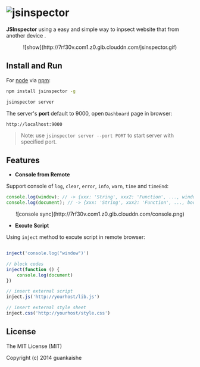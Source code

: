 ![jsinspector](http://switer.github.io/live/images/jsinspector.png)
===================================================================

**JSInspector** using a easy and simple way to inpsect website that from another device .

<center>![show](http://7rf30v.com1.z0.glb.clouddn.com/jsinspector.gif)</center>

## Install and Run
For [node](http://nodejs.org) via [npm](http://npmjs.org):
```bash
npm install jsinspector -g
```

```bash
jsinspector server
```

The server's **port** default to 9000, open `Dashboard` page in browser:
```url
http://localhost:9000
```
> Note: use `jsinspector server --port PORT` to start server with specified port.


## Features

- **Console from Remote**

Support console of `log`, `clear`, `error`, `info`, `warn`, `time` and `timeEnd`:

```javascript
console.log(window); // -> {xxx: 'String', xxx2: 'Function', ..., window: 'Global'} 
console.log(document); // -> {xxx: 'String', xxx2: 'Function', ..., body: 'HTMLBodyElement'}
```
<center>![console sync](http://7rf30v.com1.z0.glb.clouddn.com/console.png)</center>

- **Excute Script**

Using `inject` method to excute script in remote browser:
```js

inject('console.log("window")')

// block codes
inject(function () {
    console.log(document)
})

// insert external script
inject.js('http://yourhost/lib.js')

// insert external style sheet
inject.css('http://yourhost/style.css')
```


## License

The MIT License (MIT)

Copyright (c) 2014 guankaishe
